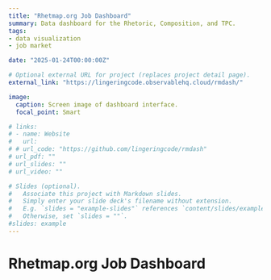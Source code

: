 ```yaml
---
title: "Rhetmap.org Job Dashboard"
summary: Data dashboard for the Rhetoric, Composition, and TPC.
tags:
- data visualization
- job market

date: "2025-01-24T00:00:00Z"

# Optional external URL for project (replaces project detail page).
external_link: "https://lingeringcode.observablehq.cloud/rmdash/"

image:
  caption: Screen image of dashboard interface.
  focal_point: Smart

# links:
# - name: Website
#   url: 
# # url_code: "https://github.com/lingeringcode/rmdash"
# url_pdf: ""
# url_slides: ""
# url_video: ""

# Slides (optional).
#   Associate this project with Markdown slides.
#   Simply enter your slide deck's filename without extension.
#   E.g. `slides = "example-slides"` references `content/slides/example-slides.md`.
#   Otherwise, set `slides = ""`.
#slides: example
---
```


# Rhetmap.org Job Dashboard